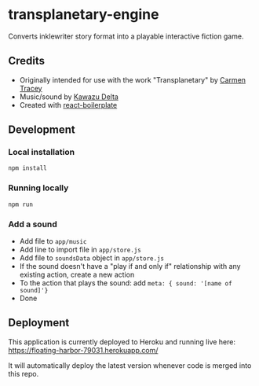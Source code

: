# transplanetary-engine

Converts inklewriter story format into a playable interactive fiction game.

## Credits

- Originally intended for use with the work "Transplanetary" by [Carmen Tracey](https://www.facebook.com/CTwrites/)
- Music/sound by [Kawazu Delta](https://soundcloud.com/user-741545850)
- Created with [react-boilerplate](https://github.com/react-boilerplate/react-boilerplate)

## Development

### Local installation

```
npm install
```

### Running locally

```
npm run
```

### Add a sound

- Add file to `app/music`
- Add line to import file in `app/store.js`
- Add file to `soundsData` object in `app/store.js`
- If the sound doesn't have a "play if and only if" relationship with any existing action, create a new action
- To the action that plays the sound: add `meta: { sound: '[name of sound]'}`
- Done

## Deployment

This application is currently deployed to Heroku and running live here: https://floating-harbor-79031.herokuapp.com/

It will automatically deploy the latest version whenever code is merged into this repo.
